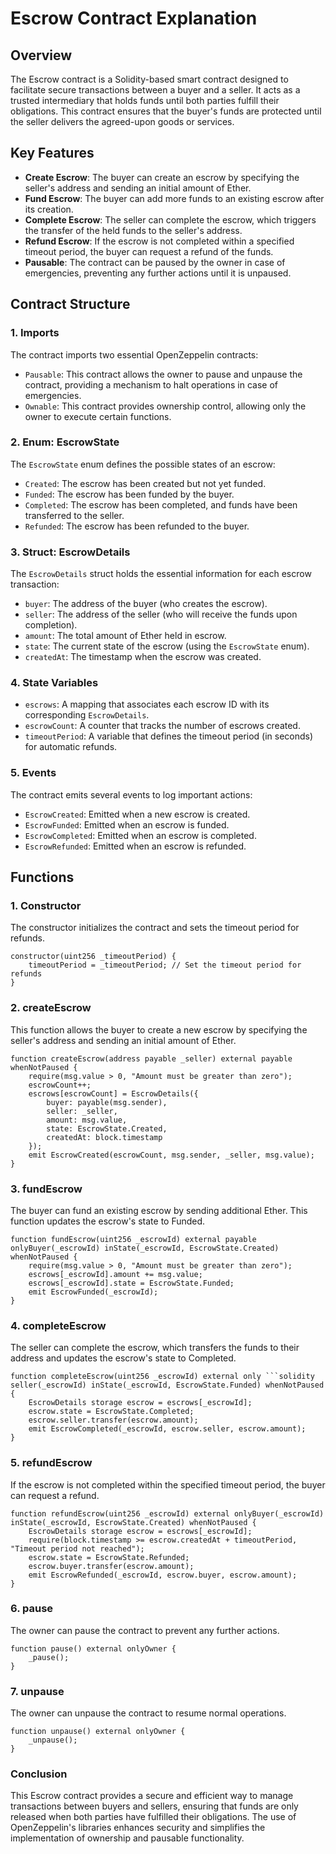 # Escrow Contract Explanation

## Overview
The Escrow contract is a Solidity-based smart contract designed to facilitate secure transactions between a buyer and a seller. It acts as a trusted intermediary that holds funds until both parties fulfill their obligations. This contract ensures that the buyer's funds are protected until the seller delivers the agreed-upon goods or services.

## Key Features
- **Create Escrow**: The buyer can create an escrow by specifying the seller's address and sending an initial amount of Ether.
- **Fund Escrow**: The buyer can add more funds to an existing escrow after its creation.
- **Complete Escrow**: The seller can complete the escrow, which triggers the transfer of the held funds to the seller's address.
- **Refund Escrow**: If the escrow is not completed within a specified timeout period, the buyer can request a refund of the funds.
- **Pausable**: The contract can be paused by the owner in case of emergencies, preventing any further actions until it is unpaused.

## Contract Structure

### 1. Imports
The contract imports two essential OpenZeppelin contracts:
- `Pausable`: This contract allows the owner to pause and unpause the contract, providing a mechanism to halt operations in case of emergencies.
- `Ownable`: This contract provides ownership control, allowing only the owner to execute certain functions.

### 2. Enum: EscrowState
The `EscrowState` enum defines the possible states of an escrow:
- `Created`: The escrow has been created but not yet funded.
- `Funded`: The escrow has been funded by the buyer.
- `Completed`: The escrow has been completed, and funds have been transferred to the seller.
- `Refunded`: The escrow has been refunded to the buyer.

### 3. Struct: EscrowDetails
The `EscrowDetails` struct holds the essential information for each escrow transaction:
- `buyer`: The address of the buyer (who creates the escrow).
- `seller`: The address of the seller (who will receive the funds upon completion).
- `amount`: The total amount of Ether held in escrow.
- `state`: The current state of the escrow (using the `EscrowState` enum).
- `createdAt`: The timestamp when the escrow was created.

### 4. State Variables
- `escrows`: A mapping that associates each escrow ID with its corresponding `EscrowDetails`.
- `escrowCount`: A counter that tracks the number of escrows created.
- `timeoutPeriod`: A variable that defines the timeout period (in seconds) for automatic refunds.

### 5. Events
The contract emits several events to log important actions:
- `EscrowCreated`: Emitted when a new escrow is created.
- `EscrowFunded`: Emitted when an escrow is funded.
- `EscrowCompleted`: Emitted when an escrow is completed.
- `EscrowRefunded`: Emitted when an escrow is refunded.

## Functions

### 1. Constructor
The constructor initializes the contract and sets the timeout period for refunds.
```
constructor(uint256 _timeoutPeriod) {
    timeoutPeriod = _timeoutPeriod; // Set the timeout period for refunds
}
```
### 2. createEscrow
This function allows the buyer to create a new escrow by specifying the seller's address and sending an initial amount of Ether.
```
function createEscrow(address payable _seller) external payable whenNotPaused {
    require(msg.value > 0, "Amount must be greater than zero");
    escrowCount++;
    escrows[escrowCount] = EscrowDetails({
        buyer: payable(msg.sender),
        seller: _seller,
        amount: msg.value,
        state: EscrowState.Created,
        createdAt: block.timestamp
    });
    emit EscrowCreated(escrowCount, msg.sender, _seller, msg.value);
}
```
### 3. fundEscrow
The buyer can fund an existing escrow by sending additional Ether. This function updates the escrow's state to Funded.
```
function fundEscrow(uint256 _escrowId) external payable onlyBuyer(_escrowId) inState(_escrowId, EscrowState.Created) whenNotPaused {
    require(msg.value > 0, "Amount must be greater than zero");
    escrows[_escrowId].amount += msg.value;
    escrows[_escrowId].state = EscrowState.Funded;
    emit EscrowFunded(_escrowId);
}
```
### 4. completeEscrow
The seller can complete the escrow, which transfers the funds to their address and updates the escrow's state to Completed.
```
function completeEscrow(uint256 _escrowId) external only ```solidity
seller(_escrowId) inState(_escrowId, EscrowState.Funded) whenNotPaused {
    EscrowDetails storage escrow = escrows[_escrowId];
    escrow.state = EscrowState.Completed;
    escrow.seller.transfer(escrow.amount);
    emit EscrowCompleted(_escrowId, escrow.seller, escrow.amount);
}
```
### 5. refundEscrow
If the escrow is not completed within the specified timeout period, the buyer can request a refund.
```
function refundEscrow(uint256 _escrowId) external onlyBuyer(_escrowId) inState(_escrowId, EscrowState.Created) whenNotPaused {
    EscrowDetails storage escrow = escrows[_escrowId];
    require(block.timestamp >= escrow.createdAt + timeoutPeriod, "Timeout period not reached");
    escrow.state = EscrowState.Refunded;
    escrow.buyer.transfer(escrow.amount);
    emit EscrowRefunded(_escrowId, escrow.buyer, escrow.amount);
}
```
### 6. pause
The owner can pause the contract to prevent any further actions.
```
function pause() external onlyOwner {
    _pause();
}
```
### 7. unpause
The owner can unpause the contract to resume normal operations.
```
function unpause() external onlyOwner {
    _unpause();
}
```
### Conclusion
This Escrow contract provides a secure and efficient way to manage transactions between buyers and sellers, ensuring that funds are only released when both parties have fulfilled their obligations. The use of OpenZeppelin's libraries enhances security and simplifies the implementation of ownership and pausable functionality.
